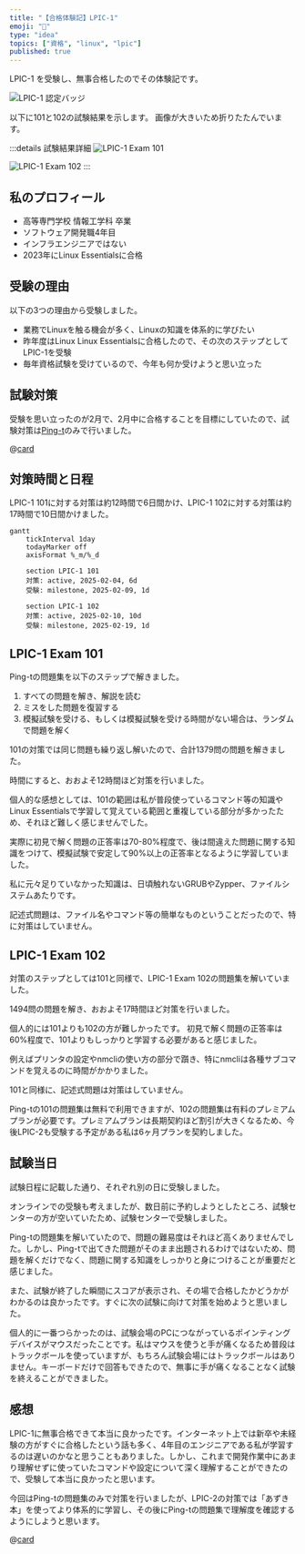 ```yaml
---
title: "【合格体験記】LPIC-1"
emoji: "📝"
type: "idea"
topics: ["資格", "linux", "lpic"]
published: true
---
```


LPIC-1 を受験し、無事合格したのでその体験記です。

![LPIC-1 認定バッジ](/images/lpic1-passing-experience/lpic-1-certification.4.png)

以下に101と102の試験結果を示します。
画像が大きいため折りたたんでいます。

:::details 試験結果詳細
![LPIC-1 Exam 101](/images/lpic1-passing-experience/lpic-101-exam-details.png)

![LPIC-1 Exam 102](/images/lpic1-passing-experience/lpic-102-exam-details.png)
:::

## 私のプロフィール

- 高等専門学校 情報工学科 卒業
- ソフトウェア開発職4年目
- インフラエンジニアではない
- 2023年にLinux Essentialsに合格

## 受験の理由

以下の3つの理由から受験しました。

- 業務でLinuxを触る機会が多く、Linuxの知識を体系的に学びたい
- 昨年度はLinux Linux Essentialsに合格したので、その次のステップとしてLPIC-1を受験
- 毎年資格試験を受けているので、今年も何か受けようと思い立った

## 試験対策

受験を思い立ったのが2月で、2月中に合格することを目標にしていたので、試験対策は[Ping-t](https://mondai.ping-t.com)のみで行いました。

@[card](https://mondai.ping-t.com)

## 対策時間と日程

LPIC-1 101に対する対策は約12時間で6日間かけ、LPIC-1 102に対する対策は約17時間で10日間かけました。

```mermaid
gantt
    tickInterval 1day
    todayMarker off
    axisFormat %_m/%_d

    section LPIC-1 101
    対策: active, 2025-02-04, 6d
    受験: milestone, 2025-02-09, 1d

    section LPIC-1 102
    対策: active, 2025-02-10, 10d
    受験: milestone, 2025-02-19, 1d
```

## LPIC-1 Exam 101

Ping-tの問題集を以下のステップで解きました。

1. すべての問題を解き、解説を読む
2. ミスをした問題を復習する
3. 模擬試験を受ける、もしくは模擬試験を受ける時間がない場合は、ランダムで問題を解く

101の対策では同じ問題も繰り返し解いたので、合計1379問の問題を解きました。

時間にすると、おおよそ12時間ほど対策を行いました。

個人的な感想としては、101の範囲は私が普段使っているコマンド等の知識やLinux Essentialsで学習して覚えている範囲と重複している部分が多かったため、それほど難しく感じませんでした。

実際に初見で解く問題の正答率は70-80%程度で、後は間違えた問題に関する知識をつけて、模擬試験で安定して90%以上の正答率となるように学習していました。

私に元々足りていなかった知識は、日頃触れないGRUBやZypper、ファイルシステムあたりです。

記述式問題は、ファイル名やコマンド等の簡単なものということだったので、特に対策はしていません。

## LPIC-1 Exam 102

対策のステップとしては101と同様で、LPIC-1 Exam 102の問題集を解いていました。

1494問の問題を解き、おおよそ17時間ほど対策を行いました。

個人的には101よりも102の方が難しかったです。
初見で解く問題の正答率は60%程度で、101よりもしっかりと学習する必要があると感じました。

例えばプリンタの設定やnmcliの使い方の部分で躓き、特にnmcliは各種サブコマンドを覚えるのに時間がかかりました。

101と同様に、記述式問題は対策はしていません。

Ping-tの101の問題集は無料で利用できますが、102の問題集は有料のプレミアムプランが必要です。プレミアムプランは長期契約ほど割引が大きくなるため、今後LPIC-2も受験する予定がある私は6ヶ月プランを契約しました。

## 試験当日

試験日程に記載した通り、それぞれ別の日に受験しました。

オンラインでの受験も考えましたが、数日前に予約しようとしたところ、試験センターの方が空いていたため、試験センターで受験しました。

Ping-tの問題集を解いていたので、問題の難易度はそれほど高くありませんでした。しかし、Ping-tで出てきた問題がそのまま出題されるわけではないため、問題を解くだけでなく、問題に関する知識をしっかりと身につけることが重要だと感じました。

また、試験が終了した瞬間にスコアが表示され、その場で合格したかどうかがわかるのは良かったです。すぐに次の試験に向けて対策を始めようと思いました。

個人的に一番つらかったのは、試験会場のPCにつながっているポインティングデバイスがマウスだったことです。私はマウスを使うと手が痛くなるため普段はトラックボールを使っていますが、もちろん試験会場にはトラックボールはありません。キーボードだけで回答もできたので、無事に手が痛くなることなく試験を終えることができました。

## 感想

LPIC-1に無事合格できて本当に良かったです。インターネット上では新卒や未経験の方がすぐに合格したという話も多く、4年目のエンジニアである私が学習するのは遅いのかなと思うこともありました。しかし、これまで開発作業中にあまり理解せずに使っていたコマンドや設定について深く理解することができたので、受験して本当に良かったと思います。

今回はPing-tの問題集のみで対策を行いましたが、LPIC-2の対策では「あずき本」を使ってより体系的に学習し、その後にPing-tの問題集で理解度を確認するようにしようと思います。

@[card](https://www.shoeisha.co.jp/book/detail/9784798151250)

